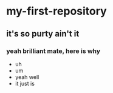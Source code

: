 # my-first-repository
## it's so purty ain't it
### yeah brilliant mate, here is why
* uh
* um
* yeah well
* it just is
